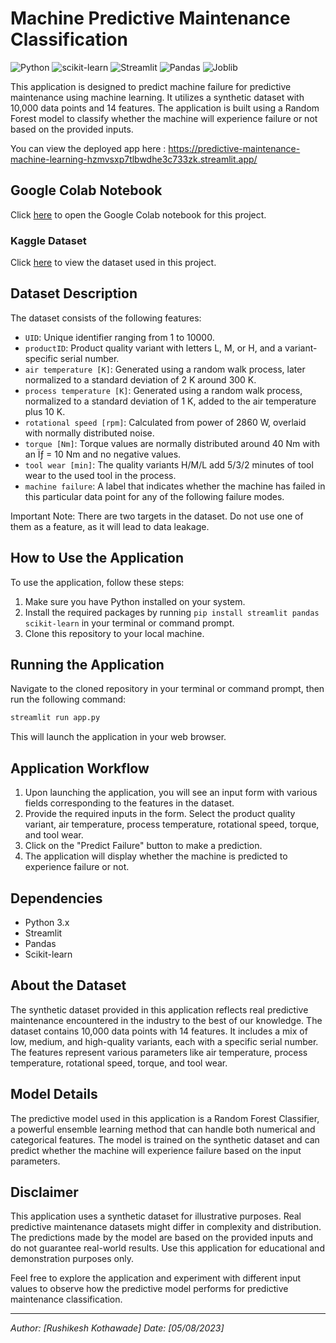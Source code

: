 # Machine Predictive Maintenance Classification
![Python](https://img.shields.io/badge/python-3.11-blue.svg)
![scikit-learn](https://img.shields.io/badge/scikit--learn-0.24.2-orange.svg)
![Streamlit](https://img.shields.io/badge/Streamlit-0.87.0-blueviolet.svg)
![Pandas](https://img.shields.io/badge/Pandas-1.3.3-brightgreen.svg)
![Joblib](https://img.shields.io/badge/Joblib-1.1.1-yellow.svg)

This application is designed to predict machine failure for predictive maintenance using machine learning. It utilizes a synthetic dataset with 10,000 data points and 14 features. The application is built using a Random Forest model to classify whether the machine will experience failure or not based on the provided inputs.

You can view the deployed app here : https://predictive-maintenance-machine-learning-hzmvsxp7tlbwdhe3c733zk.streamlit.app/
## Google Colab Notebook
Click [here](https://colab.research.google.com/drive/1QXPrLjqd07hcsgr3JxycuTREV998h4Yr?usp=sharing) to open the Google Colab notebook for this project.

### Kaggle Dataset
Click [here](https://www.kaggle.com/datasets/shivamb/machine-predictive-maintenance-classification) to view the dataset used in this project.

## Dataset Description

The dataset consists of the following features:
- `UID`: Unique identifier ranging from 1 to 10000.
- `productID`: Product quality variant with letters L, M, or H, and a variant-specific serial number.
- `air temperature [K]`: Generated using a random walk process, later normalized to a standard deviation of 2 K around 300 K.
- `process temperature [K]`: Generated using a random walk process, normalized to a standard deviation of 1 K, added to the air temperature plus 10 K.
- `rotational speed [rpm]`: Calculated from power of 2860 W, overlaid with normally distributed noise.
- `torque [Nm]`: Torque values are normally distributed around 40 Nm with an Ïƒ = 10 Nm and no negative values.
- `tool wear [min]`: The quality variants H/M/L add 5/3/2 minutes of tool wear to the used tool in the process.
- `machine failure`: A label that indicates whether the machine has failed in this particular data point for any of the following failure modes.

Important Note: There are two targets in the dataset. Do not use one of them as a feature, as it will lead to data leakage.

## How to Use the Application

To use the application, follow these steps:
1. Make sure you have Python installed on your system.
2. Install the required packages by running `pip install streamlit pandas scikit-learn` in your terminal or command prompt.
3. Clone this repository to your local machine.

## Running the Application

Navigate to the cloned repository in your terminal or command prompt, then run the following command:

```bash
streamlit run app.py
```


This will launch the application in your web browser.

## Application Workflow

1. Upon launching the application, you will see an input form with various fields corresponding to the features in the dataset.
2. Provide the required inputs in the form. Select the product quality variant, air temperature, process temperature, rotational speed, torque, and tool wear.
3. Click on the "Predict Failure" button to make a prediction.
4. The application will display whether the machine is predicted to experience failure or not.

## Dependencies

- Python 3.x
- Streamlit
- Pandas
- Scikit-learn

## About the Dataset

The synthetic dataset provided in this application reflects real predictive maintenance encountered in the industry to the best of our knowledge. The dataset contains 10,000 data points with 14 features. It includes a mix of low, medium, and high-quality variants, each with a specific serial number. The features represent various parameters like air temperature, process temperature, rotational speed, torque, and tool wear.

## Model Details

The predictive model used in this application is a Random Forest Classifier, a powerful ensemble learning method that can handle both numerical and categorical features. The model is trained on the synthetic dataset and can predict whether the machine will experience failure based on the input parameters.

## Disclaimer

This application uses a synthetic dataset for illustrative purposes. Real predictive maintenance datasets might differ in complexity and distribution. The predictions made by the model are based on the provided inputs and do not guarantee real-world results. Use this application for educational and demonstration purposes only.

Feel free to explore the application and experiment with different input values to observe how the predictive model performs for predictive maintenance classification.

---
*Author: [Rushikesh Kothawade]*
*Date: [05/08/2023]*
